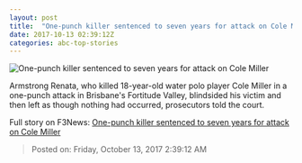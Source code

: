 ```yaml
---
layout: post
title:  "One-punch killer sentenced to seven years for attack on Cole Miller"
date: 2017-10-13 02:39:12Z
categories: abc-top-stories
---
```


![One-punch killer sentenced to seven years for attack on Cole Miller](http://www.abc.net.au/news/image/7065960-1x1-700x700.jpg)

Armstrong Renata, who killed 18-year-old water polo player Cole Miller in a one-punch attack in Brisbane's Fortitude Valley, blindsided his victim and then left as though nothing had occurred, prosecutors told the court.


Full story on F3News: [One-punch killer sentenced to seven years for attack on Cole Miller](http://www.f3nws.com/n/UvQM3D)

> Posted on: Friday, October 13, 2017 2:39:12 AM
